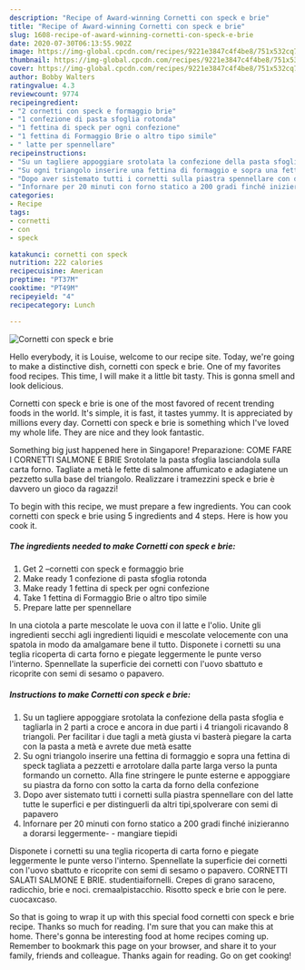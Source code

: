 ```yaml
---
description: "Recipe of Award-winning Cornetti con speck e brie"
title: "Recipe of Award-winning Cornetti con speck e brie"
slug: 1608-recipe-of-award-winning-cornetti-con-speck-e-brie
date: 2020-07-30T06:13:55.902Z
image: https://img-global.cpcdn.com/recipes/9221e3847c4f4be8/751x532cq70/cornetti-con-speck-e-brie-recipe-main-photo.jpg
thumbnail: https://img-global.cpcdn.com/recipes/9221e3847c4f4be8/751x532cq70/cornetti-con-speck-e-brie-recipe-main-photo.jpg
cover: https://img-global.cpcdn.com/recipes/9221e3847c4f4be8/751x532cq70/cornetti-con-speck-e-brie-recipe-main-photo.jpg
author: Bobby Walters
ratingvalue: 4.3
reviewcount: 9774
recipeingredient:
- "2 cornetti con speck e formaggio brie"
- "1 confezione di pasta sfoglia rotonda"
- "1 fettina di speck per ogni confezione"
- "1 fettina di Formaggio Brie o altro tipo simile"
- " latte per spennellare"
recipeinstructions:
- "Su un tagliere appoggiare srotolata la confezione della pasta sfoglia e tagliarla in 2 parti a croce e ancora in due parti i 4 triangoli ricavando 8 triangoli. Per facilitar i due tagli a metà giusta vi basterà piegare la carta con la pasta a metà e avrete due metà esatte"
- "Su ogni triangolo inserire una fettina di formaggio e sopra una fettina di speck tagliata a pezzetti e arrotolare dalla parte larga verso la punta formando un cornetto. Alla fine stringere le punte esterne e appoggiare su piastra da forno con sotto la carta da forno della confezione"
- "Dopo aver sistemato tutti i cornetti sulla piastra spennellare con del latte tutte le superfici e per distinguerli da altri tipi,spolverare con semi di papavero"
- "Infornare per 20 minuti con forno statico a 200 gradi finché inizieranno a dorarsi leggermente- mangiare tiepidi"
categories:
- Recipe
tags:
- cornetti
- con
- speck

katakunci: cornetti con speck 
nutrition: 222 calories
recipecuisine: American
preptime: "PT37M"
cooktime: "PT49M"
recipeyield: "4"
recipecategory: Lunch

---
```



![Cornetti con speck e brie](https://img-global.cpcdn.com/recipes/9221e3847c4f4be8/751x532cq70/cornetti-con-speck-e-brie-recipe-main-photo.jpg)

Hello everybody, it is Louise, welcome to our recipe site. Today, we're going to make a distinctive dish, cornetti con speck e brie. One of my favorites food recipes. This time, I will make it a little bit tasty. This is gonna smell and look delicious.

Cornetti con speck e brie is one of the most favored of recent trending foods in the world. It's simple, it is fast, it tastes yummy. It is appreciated by millions every day. Cornetti con speck e brie is something which I've loved my whole life. They are nice and they look fantastic.

Something big just happened here in Singapore! Preparazione: COME FARE I CORNETTI SALMONE E BRIE Srotolate la pasta sfoglia lasciandola sulla carta forno. Tagliate a metà le fette di salmone affumicato e adagiatene un pezzetto sulla base del triangolo. Realizzare i tramezzini speck e brie è davvero un gioco da ragazzi!


To begin with this recipe, we must prepare a few ingredients. You can cook cornetti con speck e brie using 5 ingredients and 4 steps. Here is how you cook it.

<!--inarticleads1-->

##### The ingredients needed to make Cornetti con speck e brie:

1. Get 2 –cornetti con speck e formaggio brie
1. Make ready 1 confezione di pasta sfoglia rotonda
1. Make ready 1 fettina di speck per ogni confezione
1. Take 1 fettina di Formaggio Brie o altro tipo simile
1. Prepare  latte per spennellare


In una ciotola a parte mescolate le uova con il latte e l&#39;olio. Unite gli ingredienti secchi agli ingredienti liquidi e mescolate velocemente con una spatola in modo da amalgamare bene il tutto. Disponete i cornetti su una teglia ricoperta di carta forno e piegate leggermente le punte verso l&#39;interno. Spennellate la superficie dei cornetti con l&#39;uovo sbattuto e ricoprite con semi di sesamo o papavero. 

<!--inarticleads2-->

##### Instructions to make Cornetti con speck e brie:

1. Su un tagliere appoggiare srotolata la confezione della pasta sfoglia e tagliarla in 2 parti a croce e ancora in due parti i 4 triangoli ricavando 8 triangoli. Per facilitar i due tagli a metà giusta vi basterà piegare la carta con la pasta a metà e avrete due metà esatte
1. Su ogni triangolo inserire una fettina di formaggio e sopra una fettina di speck tagliata a pezzetti e arrotolare dalla parte larga verso la punta formando un cornetto. Alla fine stringere le punte esterne e appoggiare su piastra da forno con sotto la carta da forno della confezione
1. Dopo aver sistemato tutti i cornetti sulla piastra spennellare con del latte tutte le superfici e per distinguerli da altri tipi,spolverare con semi di papavero
1. Infornare per 20 minuti con forno statico a 200 gradi finché inizieranno a dorarsi leggermente- - mangiare tiepidi


Disponete i cornetti su una teglia ricoperta di carta forno e piegate leggermente le punte verso l&#39;interno. Spennellate la superficie dei cornetti con l&#39;uovo sbattuto e ricoprite con semi di sesamo o papavero. CORNETTI SALATI SALMONE E BRIE. studentiaifornelli. Crepes di grano saraceno, radicchio, brie e noci. cremaalpistacchio. Risotto speck e brie con le pere. cuocaxcaso. 

So that is going to wrap it up with this special food cornetti con speck e brie recipe. Thanks so much for reading. I'm sure that you can make this at home. There's gonna be interesting food at home recipes coming up. Remember to bookmark this page on your browser, and share it to your family, friends and colleague. Thanks again for reading. Go on get cooking!
